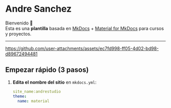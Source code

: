 # Andre Sanchez 

Bienvenido 👋  
Esta es una **plantilla** basada en [MkDocs](https://www.mkdocs.org/) + [Material for MkDocs](https://squidfunk.github.io/mkdocs-material/) para cursos y proyectos.

---


https://github.com/user-attachments/assets/ec7fd998-ff05-4d02-bd98-d89672494481


## Empezar rápido (3 pasos)

1. **Edita el nombre del sitio** en `mkdocs.yml`:
   ```yaml
   site_name:andrestudio
   theme:
     name: material
